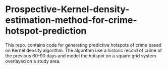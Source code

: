 # Prospective-Kernel-density-estimation-method-for-crime-hotspot-prediction

This repo. contains code for generating predictive hotspots of crime based on Kernel density algorithm. The algorithm use a historic record of crime of the previous 60-90 days and model the hotspot on a square grid system overlayed on a study area.
